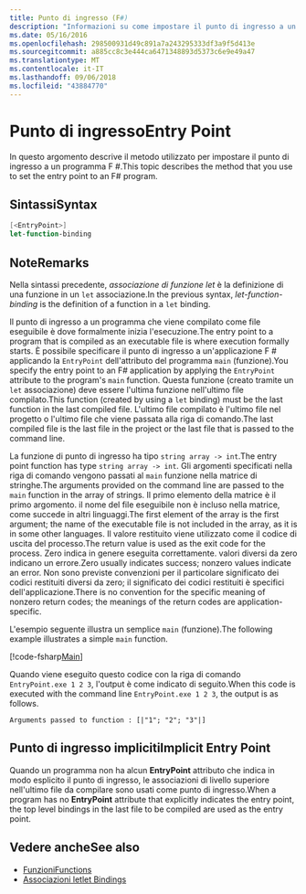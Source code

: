 ```yaml
---
title: Punto di ingresso (F#)
description: "Informazioni su come impostare il punto di ingresso a un programma F # che viene compilato come file eseguibile, in cui inizia formalmente l'esecuzione."
ms.date: 05/16/2016
ms.openlocfilehash: 298500931d49c891a7a243295333df3a9f5d413e
ms.sourcegitcommit: a885cc8c3e444ca6471348893d5373c6e9e49a47
ms.translationtype: MT
ms.contentlocale: it-IT
ms.lasthandoff: 09/06/2018
ms.locfileid: "43884770"
---
```

# <a name="entry-point"></a><span data-ttu-id="d8c1e-103">Punto di ingresso</span><span class="sxs-lookup"><span data-stu-id="d8c1e-103">Entry Point</span></span>

<span data-ttu-id="d8c1e-104">In questo argomento descrive il metodo utilizzato per impostare il punto di ingresso a un programma F #.</span><span class="sxs-lookup"><span data-stu-id="d8c1e-104">This topic describes the method that you use to set the entry point to an F# program.</span></span>

## <a name="syntax"></a><span data-ttu-id="d8c1e-105">Sintassi</span><span class="sxs-lookup"><span data-stu-id="d8c1e-105">Syntax</span></span>

```fsharp
[<EntryPoint>]
let-function-binding
```

## <a name="remarks"></a><span data-ttu-id="d8c1e-106">Note</span><span class="sxs-lookup"><span data-stu-id="d8c1e-106">Remarks</span></span>

<span data-ttu-id="d8c1e-107">Nella sintassi precedente, *associazione di funzione let* è la definizione di una funzione in un `let` associazione.</span><span class="sxs-lookup"><span data-stu-id="d8c1e-107">In the previous syntax, *let-function-binding* is the definition of a function in a `let` binding.</span></span>

<span data-ttu-id="d8c1e-108">Il punto di ingresso a un programma che viene compilato come file eseguibile è dove formalmente inizia l'esecuzione.</span><span class="sxs-lookup"><span data-stu-id="d8c1e-108">The entry point to a program that is compiled as an executable file is where execution formally starts.</span></span> <span data-ttu-id="d8c1e-109">È possibile specificare il punto di ingresso a un'applicazione F # applicando la `EntryPoint` dell'attributo del programma `main` (funzione).</span><span class="sxs-lookup"><span data-stu-id="d8c1e-109">You specify the entry point to an F# application by applying the `EntryPoint` attribute to the program's `main` function.</span></span> <span data-ttu-id="d8c1e-110">Questa funzione (creato tramite un `let` associazione) deve essere l'ultima funzione nell'ultimo file compilato.</span><span class="sxs-lookup"><span data-stu-id="d8c1e-110">This function (created by using a `let` binding) must be the last function in the last compiled file.</span></span> <span data-ttu-id="d8c1e-111">L'ultimo file compilato è l'ultimo file nel progetto o l'ultimo file che viene passata alla riga di comando.</span><span class="sxs-lookup"><span data-stu-id="d8c1e-111">The last compiled file is the last file in the project or the last file that is passed to the command line.</span></span>

<span data-ttu-id="d8c1e-112">La funzione di punto di ingresso ha tipo `string array -> int`.</span><span class="sxs-lookup"><span data-stu-id="d8c1e-112">The entry point function has type `string array -> int`.</span></span> <span data-ttu-id="d8c1e-113">Gli argomenti specificati nella riga di comando vengono passati al `main` funzione nella matrice di stringhe.</span><span class="sxs-lookup"><span data-stu-id="d8c1e-113">The arguments provided on the command line are passed to the `main` function in the array of strings.</span></span> <span data-ttu-id="d8c1e-114">Il primo elemento della matrice è il primo argomento. il nome del file eseguibile non è incluso nella matrice, come succede in altri linguaggi.</span><span class="sxs-lookup"><span data-stu-id="d8c1e-114">The first element of the array is the first argument; the name of the executable file is not included in the array, as it is in some other languages.</span></span> <span data-ttu-id="d8c1e-115">Il valore restituito viene utilizzato come il codice di uscita del processo.</span><span class="sxs-lookup"><span data-stu-id="d8c1e-115">The return value is used as the exit code for the process.</span></span> <span data-ttu-id="d8c1e-116">Zero indica in genere eseguita correttamente. valori diversi da zero indicano un errore.</span><span class="sxs-lookup"><span data-stu-id="d8c1e-116">Zero usually indicates success; nonzero values indicate an error.</span></span> <span data-ttu-id="d8c1e-117">Non sono previste convenzioni per il particolare significato dei codici restituiti diversi da zero; il significato dei codici restituiti è specifici dell'applicazione.</span><span class="sxs-lookup"><span data-stu-id="d8c1e-117">There is no convention for the specific meaning of nonzero return codes; the meanings of the return codes are application-specific.</span></span>

<span data-ttu-id="d8c1e-118">L'esempio seguente illustra un semplice `main` (funzione).</span><span class="sxs-lookup"><span data-stu-id="d8c1e-118">The following example illustrates a simple `main` function.</span></span>

[!code-fsharp[Main](../../../../samples/snippets/fsharp/entry-point/snippet501.fs)]

<span data-ttu-id="d8c1e-119">Quando viene eseguito questo codice con la riga di comando `EntryPoint.exe 1 2 3`, l'output è come indicato di seguito.</span><span class="sxs-lookup"><span data-stu-id="d8c1e-119">When this code is executed with the command line `EntryPoint.exe 1 2 3`, the output is as follows.</span></span>

```console
Arguments passed to function : [|"1"; "2"; "3"|]
```

## <a name="implicit-entry-point"></a><span data-ttu-id="d8c1e-120">Punto di ingresso impliciti</span><span class="sxs-lookup"><span data-stu-id="d8c1e-120">Implicit Entry Point</span></span>

<span data-ttu-id="d8c1e-121">Quando un programma non ha alcun **EntryPoint** attributo che indica in modo esplicito il punto di ingresso, le associazioni di livello superiore nell'ultimo file da compilare sono usati come punto di ingresso.</span><span class="sxs-lookup"><span data-stu-id="d8c1e-121">When a program has no **EntryPoint** attribute that explicitly indicates the entry point, the top level bindings in the last file to be compiled are used as the entry point.</span></span>

## <a name="see-also"></a><span data-ttu-id="d8c1e-122">Vedere anche</span><span class="sxs-lookup"><span data-stu-id="d8c1e-122">See also</span></span>

- [<span data-ttu-id="d8c1e-123">Funzioni</span><span class="sxs-lookup"><span data-stu-id="d8c1e-123">Functions</span></span>](index.md)
- [<span data-ttu-id="d8c1e-124">Associazioni let</span><span class="sxs-lookup"><span data-stu-id="d8c1e-124">let Bindings</span></span>](let-bindings.md)

